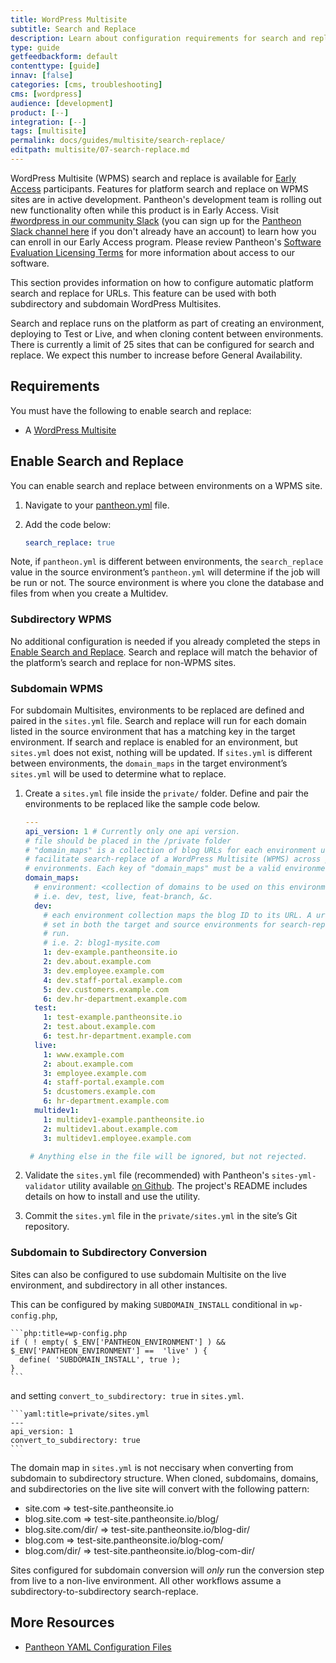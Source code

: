 ```yaml
---
title: WordPress Multisite
subtitle: Search and Replace
description: Learn about configuration requirements for search and replace on WordPress Multisites.
type: guide
getfeedbackform: default
contenttype: [guide]
innav: [false]
categories: [cms, troubleshooting]
cms: [wordpress]
audience: [development]
product: [--]
integration: [--]
tags: [multisite]
permalink: docs/guides/multisite/search-replace/
editpath: multisite/07-search-replace.md
---
```


<Alert title="Early Access" type="info" icon="leaf">

WordPress Multisite (WPMS) search and replace is available for [Early Access](/oss-support-levels#early-access) participants. Features for platform search and replace on WPMS sites are in active development. Pantheon's development team is rolling out new functionality often while this product is in Early Access. Visit [#wordpress in our community Slack](https://pantheon-community.slack.com/archives/CT8MC5Y0K) (you can sign up for the [Pantheon Slack channel here](https://slackin.pantheon.io/) if you don't already have an account) to learn how you can enroll in our Early Access program. Please review Pantheon's [Software Evaluation Licensing Terms](https://legal.pantheon.io/#contract-hkqlbwpxo) for more information about access to our software.

</Alert>

This section provides information on how to configure automatic platform search and replace for URLs. This feature can be used with both subdirectory and subdomain WordPress Multisites.

Search and replace runs on the platform as part of creating an environment, deploying to Test or Live, and when cloning content between environments. There is currently a limit of 25 sites that can be configured for search and replace. We expect this number to increase before General Availability.

## Requirements

You must have the following to enable search and replace:

- A [WordPress Multisite](/guides/multisite)

## Enable Search and Replace

You can enable search and replace between environments on a WPMS site.

1. Navigate to your [pantheon.yml](/pantheon-yml) file.

1. Add the code below:

    ```yaml:title=pantheon.yml
    search_replace: true
    ```

Note, if `pantheon.yml` is different between environments, the `search_replace` value in the source environment’s `pantheon.yml` will determine if the job will be run or not. The source environment is where you clone the database and files from when you create a Multidev.

### Subdirectory WPMS

No additional configuration is needed if you already completed the steps in [Enable Search and Replace](/guides/multisite/search-replace/#enable-search-and-replace). Search and replace will match the behavior of the platform’s search and replace for non-WPMS sites.

### Subdomain WPMS

For subdomain Multisites, environments to be replaced are defined and paired in the `sites.yml` file. Search and replace will run for each domain listed in the source environment that has a matching key in the target environment. If search and replace is enabled for an environment, but `sites.yml` does not exist, nothing will be updated. If `sites.yml` is different between environments, the `domain_maps` in the target environment’s `sites.yml` will be used to determine what to replace.

1. Create a `sites.yml` file inside the `private/` folder. Define and pair the environments to be replaced like the sample code below. 

    ```yaml:title=private/sites.yml
    ---
    api_version: 1 # Currently only one api version.
    # file should be placed in the /private folder
    # "domain_maps" is a collection of blog URLs for each environment used to
    # facilitate search-replace of a WordPress Multisite (WPMS) across pantheon
    # environments. Each key of "domain_maps" must be a valid environment name.
    domain_maps:
      # environment: <collection of domains to be used on this environment>
      # i.e. dev, test, live, feat-branch, &c.
      dev:
        # each environment collection maps the blog ID to its URL. A url must be
        # set in both the target and source environments for search-replace to be
        # run.
        # i.e. 2: blog1-mysite.com
        1: dev-example.pantheonsite.io
        2: dev.about.example.com
        3: dev.employee.example.com
        4: dev.staff-portal.example.com
        5: dev.customers.example.com
        6: dev.hr-department.example.com
      test:
        1: test-example.pantheonsite.io
        2: test.about.example.com
        6: test.hr-department.example.com
      live:
        1: www.example.com
        2: about.example.com
        3: employee.example.com
        4: staff-portal.example.com
        5: dcustomers.example.com
        6: hr-department.example.com
      multidev1:
        1: multidev1-example.pantheonsite.io
        2: multidev1.about.example.com
        3: multidev1.employee.example.com

     # Anything else in the file will be ignored, but not rejected.

    ```

1. Validate the `sites.yml` file (recommended) with Pantheon's `sites-yml-validator` utility available [on Github](https://github.com/pantheon-systems/sites-yml-validator). The project's README includes details on how to install and use the utility.

1. Commit the  `sites.yml` file in the `private/sites.yml` in the site’s Git repository.

### Subdomain to Subdirectory Conversion
Sites can also be configured to use subdomain Multisite on the live environment, and subdirectory in all other instances.

This can be configured by making `SUBDOMAIN_INSTALL` conditional in `wp-config.php`,

    ```php:title=wp-config.php
    if ( ! empty( $_ENV['PANTHEON_ENVIRONMENT'] ) && $_ENV['PANTHEON_ENVIRONMENT'] ==  'live' ) {
      define( 'SUBDOMAIN_INSTALL', true );
    }
    ```
and setting `convert_to_subdirectory: true` in `sites.yml`.

    ```yaml:title=private/sites.yml
    ---
    api_version: 1
    convert_to_subdirectory: true
    ```
The domain map in `sites.yml` is not neccisary when converting from subdomain to subdirectory structure. When cloned, subdomains, domains, and subdirectories on the live site will convert with the following pattern:
* site.com           => test-site.pantheonsite.io
* blog.site.com      => test-site.pantheonsite.io/blog/
* blog.site.com/dir/ => test-site.pantheonsite.io/blog-dir/
* blog.com           => test-site.pantheonsite.io/blog-com/
* blog.com/dir/      => test-site.pantheonsite.io/blog-com-dir/

Sites configured for subdomain conversion will _only_ run the conversion step from live to a non-live environment. All other workflows assume a subdirectory-to-subdirectory search-replace.

## More Resources

- [Pantheon YAML Configuration Files](/pantheon-yml)
